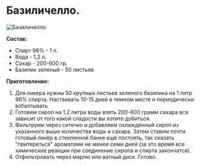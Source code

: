 # Базиличелло.
![Базиличелло](/images/Kulinar/Napitki/bazilichello.jpg 'Базиличелло')

**Состав:**

- Спирт 96% - 1 л.
- Вода - 1,2 л.
- Сахар - 200-600 гр.
- Базилик зеленый - 50 листьев

**Приготовление:**

1. Для ликера нужны 50 крупных листьев зеленого базилика на 1 литр 96% спирта. Настаивать 10-15 дней в темном месте и периодически взбалтывать
2. Готовим сироп на 1,2 литра воды взять 200-600 грамм сахара все зависит от того какой сладости вы хотите добиться.
3. Фильтруем через ситечко и добавляем охлаждённый сироп из указанного выше количества воды и сахара. Затем ставим почти готовый ликёр в стеклянной банке ещё постоять, так сказать "притереться" ароматами не менее семи дней (за это время все химические реакции при соединение сиропа и спирта закончатся).
4. Отфильтровать через марлю или ватный диск. Готово.
